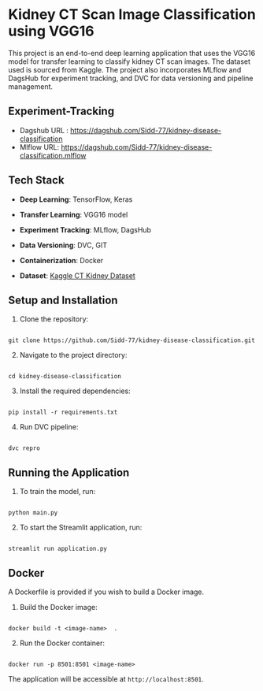 
# Kidney CT Scan Image Classification using VGG16

  

This project is an end-to-end deep learning application that uses the VGG16 model for transfer learning to classify kidney CT scan images. The dataset used is sourced from Kaggle. The project also incorporates MLflow and DagsHub for experiment tracking, and DVC for data versioning and pipeline management.

## Experiment-Tracking
 - Dagshub URL : https://dagshub.com/Sidd-77/kidney-disease-classification
 - Mlflow URL: https://dagshub.com/Sidd-77/kidney-disease-classification.mlflow
  


## Tech Stack

  

- **Deep Learning**: TensorFlow, Keras

- **Transfer Learning**: VGG16 model

- **Experiment Tracking**: MLflow, DagsHub

- **Data Versioning**: DVC, GIT

- **Containerization**: Docker

- **Dataset**: [Kaggle CT Kidney Dataset](https://www.kaggle.com/datasets/nazmul0087/ct-kidney-dataset-normal-cyst-tumor-and-stone/data)

  

## Setup and Installation 

  

1. Clone the repository:

```shell

git clone https://github.com/Sidd-77/kidney-disease-classification.git

```

  

2. Navigate to the project directory:

```shell

cd kidney-disease-classification

```

  

3. Install the required dependencies:

```shell

pip install -r requirements.txt

```

  

4. Run DVC pipeline:

```shell

dvc repro

```

  
  

## Running the Application

  

1. To train the model, run:

```shell

python main.py

```

  

2. To start the Streamlit application, run:

```shell

streamlit run application.py

```

  

## Docker

  

A Dockerfile is provided if you wish to build a Docker image.

  

1. Build the Docker image:

```shell

docker build -t <image-name>  .

```

  

2. Run the Docker container:

```shell

docker run -p 8501:8501 <image-name>

```

  

The application will be accessible at `http://localhost:8501`.

  

